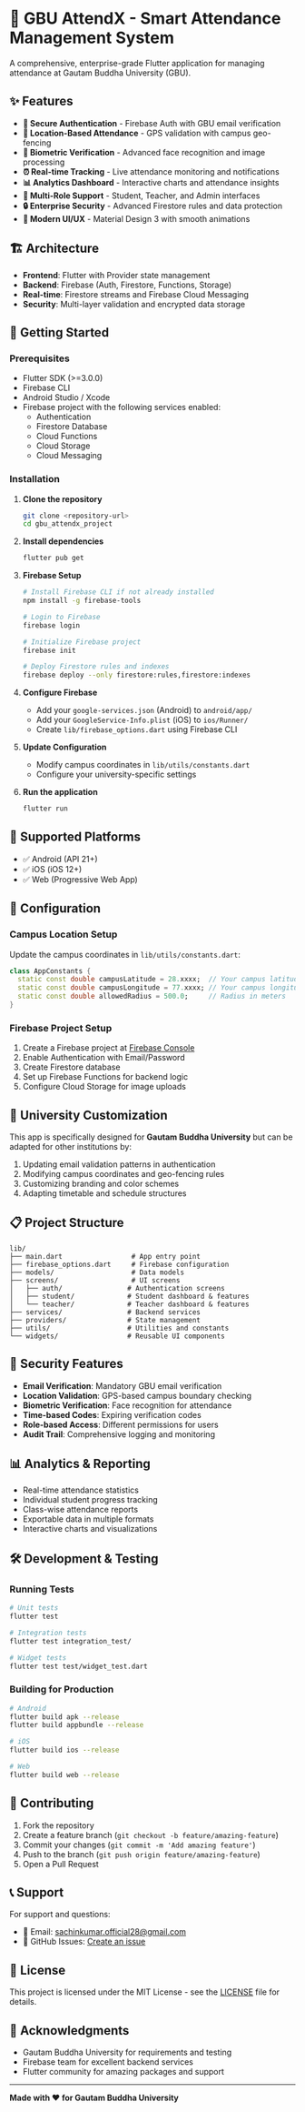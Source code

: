 # 🎯 GBU AttendX - Smart Attendance Management System

A comprehensive, enterprise-grade Flutter application for managing attendance at Gautam Buddha University (GBU).

## ✨ Features

- **🔐 Secure Authentication** - Firebase Auth with GBU email verification
- **📍 Location-Based Attendance** - GPS validation with campus geo-fencing  
- **📸 Biometric Verification** - Advanced face recognition and image processing
- **⏰ Real-time Tracking** - Live attendance monitoring and notifications
- **📊 Analytics Dashboard** - Interactive charts and attendance insights
- **👥 Multi-Role Support** - Student, Teacher, and Admin interfaces
- **🔒 Enterprise Security** - Advanced Firestore rules and data protection
- **📱 Modern UI/UX** - Material Design 3 with smooth animations

## 🏗️ Architecture

- **Frontend**: Flutter with Provider state management
- **Backend**: Firebase (Auth, Firestore, Functions, Storage)
- **Real-time**: Firestore streams and Firebase Cloud Messaging
- **Security**: Multi-layer validation and encrypted data storage

## 🚀 Getting Started

### Prerequisites

- Flutter SDK (>=3.0.0)
- Firebase CLI
- Android Studio / Xcode
- Firebase project with the following services enabled:
  - Authentication
  - Firestore Database
  - Cloud Functions
  - Cloud Storage
  - Cloud Messaging

### Installation

1. **Clone the repository**
   ```bash
   git clone <repository-url>
   cd gbu_attendx_project
   ```

2. **Install dependencies**
   ```bash
   flutter pub get
   ```

3. **Firebase Setup**
   ```bash
   # Install Firebase CLI if not already installed
   npm install -g firebase-tools
   
   # Login to Firebase
   firebase login
   
   # Initialize Firebase project
   firebase init
   
   # Deploy Firestore rules and indexes
   firebase deploy --only firestore:rules,firestore:indexes
   ```

4. **Configure Firebase**
   - Add your `google-services.json` (Android) to `android/app/`
   - Add your `GoogleService-Info.plist` (iOS) to `ios/Runner/`
   - Create `lib/firebase_options.dart` using Firebase CLI

5. **Update Configuration**
   - Modify campus coordinates in `lib/utils/constants.dart`
   - Configure your university-specific settings

6. **Run the application**
   ```bash
   flutter run
   ```

## 📱 Supported Platforms

- ✅ Android (API 21+)
- ✅ iOS (iOS 12+)
- ✅ Web (Progressive Web App)

## 🔧 Configuration

### Campus Location Setup
Update the campus coordinates in `lib/utils/constants.dart`:

```dart
class AppConstants {
  static const double campusLatitude = 28.xxxx;  // Your campus latitude
  static const double campusLongitude = 77.xxxx; // Your campus longitude
  static const double allowedRadius = 500.0;     // Radius in meters
}
```

### Firebase Project Setup
1. Create a Firebase project at [Firebase Console](https://console.firebase.google.com)
2. Enable Authentication with Email/Password
3. Create Firestore database
4. Set up Firebase Functions for backend logic
5. Configure Cloud Storage for image uploads

## 🏫 University Customization

This app is specifically designed for **Gautam Buddha University** but can be adapted for other institutions by:

1. Updating email validation patterns in authentication
2. Modifying campus coordinates and geo-fencing rules
3. Customizing branding and color schemes
4. Adapting timetable and schedule structures

## 📋 Project Structure

```
lib/
├── main.dart                 # App entry point
├── firebase_options.dart     # Firebase configuration
├── models/                   # Data models
├── screens/                  # UI screens
│   ├── auth/                # Authentication screens
│   ├── student/             # Student dashboard & features
│   └── teacher/             # Teacher dashboard & features
├── services/                # Backend services
├── providers/               # State management
├── utils/                   # Utilities and constants
└── widgets/                 # Reusable UI components
```

## 🔐 Security Features

- **Email Verification**: Mandatory GBU email verification
- **Location Validation**: GPS-based campus boundary checking
- **Biometric Verification**: Face recognition for attendance
- **Time-based Codes**: Expiring verification codes
- **Role-based Access**: Different permissions for users
- **Audit Trail**: Comprehensive logging and monitoring

## 📊 Analytics & Reporting

- Real-time attendance statistics
- Individual student progress tracking
- Class-wise attendance reports
- Exportable data in multiple formats
- Interactive charts and visualizations

## 🛠️ Development & Testing

### Running Tests
```bash
# Unit tests
flutter test

# Integration tests
flutter test integration_test/

# Widget tests
flutter test test/widget_test.dart
```

### Building for Production
```bash
# Android
flutter build apk --release
flutter build appbundle --release

# iOS
flutter build ios --release

# Web
flutter build web --release
```

## 🤝 Contributing

1. Fork the repository
2. Create a feature branch (`git checkout -b feature/amazing-feature`)
3. Commit your changes (`git commit -m 'Add amazing feature'`)
4. Push to the branch (`git push origin feature/amazing-feature`)
5. Open a Pull Request

## 📞 Support

For support and questions:
- 📧 Email: sachinkumar.official28@gmail.com
- 📱 GitHub Issues: [Create an issue](../../issues)

## 📄 License

This project is licensed under the MIT License - see the [LICENSE](LICENSE) file for details.

## 🙏 Acknowledgments

- Gautam Buddha University for requirements and testing
- Firebase team for excellent backend services
- Flutter community for amazing packages and support

---

**Made with ❤️ for Gautam Buddha University**
